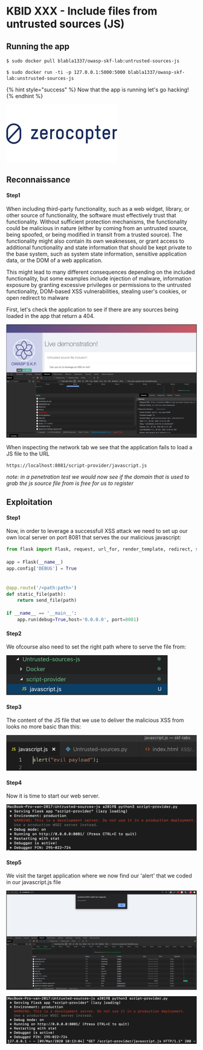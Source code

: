 # KBID XXX - Include files from untrusted sources (JS)

## Running the app

```
$ sudo docker pull blabla1337/owasp-skf-lab:untrusted-sources-js
```

```text
$ sudo docker run -ti -p 127.0.0.1:5000:5000 blabla1337/owasp-skf-lab:unstrusted-sources-js
```

{% hint style="success" %}
 Now that the app is running let's go hacking!
{% endhint %}

![Docker image and write-up thanks to Zerocopter!](.gitbook/assets/zerocopter-logo.jpeg)

## Reconnaissance

#### Step1

When including third-party functionality, such as a web widget, library, or other source of functionality, the software must effectively trust that functionality. Without sufficient protection mechanisms, the functionality could be malicious in nature (either by coming from an untrusted source, being spoofed, or being modified in transit from a trusted source). The functionality might also contain its own weaknesses, or grant access to additional functionality and state information that should be kept private to the base system, such as system state information, sensitive application data, or the DOM of a web application.

This might lead to many different consequences depending on the included functionality, but some examples include injection of malware, information exposure by granting excessive privileges or permissions to the untrusted functionality, DOM-based XSS vulnerabilities, stealing user's cookies, or open redirect to malware

First, let's check the application to see if there are any sources being loaded in the app that return a 404.

![](.gitbook/assets/untrusted-sources-js-1.png)

When inspecting the network tab we see that the application fails to load a JS file to the URL 

```
https://localhost:8081/script-provider/javascript.js
```

*note: in a penetration test we would now see if the domain that is used to grab the js source file from is free for us to register*


## Exploitation

#### Step1

Now, in order to leverage a successfull XSS attack we need to set up our own local server on port 8081
that serves the our malicious javascript:

```python
from flask import Flask, request, url_for, render_template, redirect, send_file

app = Flask(__name__)
app.config['DEBUG'] = True


@app.route('/<path:path>')
def static_file(path):
    return send_file(path)

if __name__ == '__main__':
    app.run(debug=True,host='0.0.0.0', port=8081)
```

#### Step2

We ofcourse also need to set the right path where to serve the file from:

![](.gitbook/assets/untrusted-sources-js-2.png)


#### Step3

The content of the JS file that we use to deliver the malicious XSS from looks no more basic than
this:


![](.gitbook/assets/untrusted-sources-js-3.png)


#### Step4 

Now it is time to start our web server.

![](.gitbook/assets/untrusted-sources-js-4.png)


#### Step5 

We visit the target application where we now find our 'alert' that we coded in our javascript.js file


![](.gitbook/assets/untrusted-sources-js-5.png)

![](.gitbook/assets/untrusted-sources-js-6.png)

